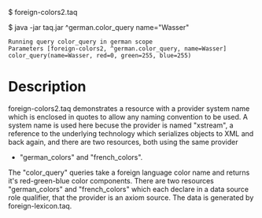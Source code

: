 $ foreign-colors2.taq

$ java -jar taq.jar ^german.color_query name="Wasser"

```
Running query color_query in german scope 
Parameters [foreign-colors2, ^german.color_query, name=Wasser]
color_query(name=Wasser, red=0, green=255, blue=255)
```

# Description

foreign-colors2.taq demonstrates a resource with a provider system name which is enclosed 
in quotes to allow any naming convention to be used. A system name is used here becuse 
the provider is named "xstream", a reference to the underlying technology which serializes 
objects to XML and back again, and there are two resources, both using the same provider 
- "german_colors" and "french_colors". 

The "color_query" queries take a foreign language color name and returns it's red-green-blue 
color components. There are two resources "german_colors" and "french_colors" which each
declare in a data source role qualifier, that the provider is an axiom source. The data 
is generated by foreign-lexicon.taq.
